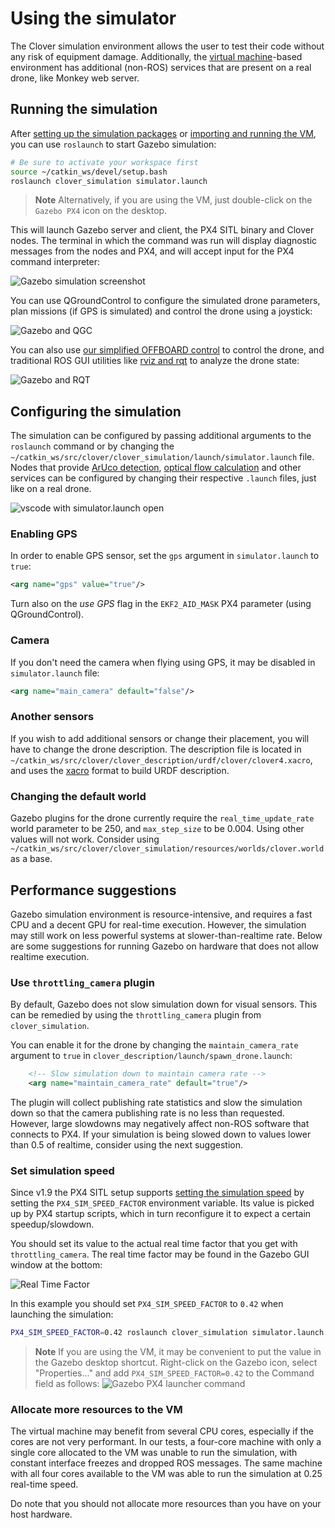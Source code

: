 # Using the simulator

The Clover simulation environment allows the user to test their code without any risk of equipment damage. Additionally, the [virtual machine](simulation_vm.md)-based environment has additional (non-ROS) services that are present on a real drone, like Monkey web server.

## Running the simulation

After [setting up the simulation packages](simulation_native.md) or [importing and running the VM](simulation_vm.md), you can use `roslaunch` to start Gazebo simulation:

```bash
# Be sure to activate your workspace first
source ~/catkin_ws/devel/setup.bash
roslaunch clover_simulation simulator.launch
```

> **Note** Alternatively, if you are using the VM, just double-click on the `Gazebo PX4` icon on the desktop.

This will launch Gazebo server and client, the PX4 SITL binary and Clover nodes. The terminal in which the command was run will display diagnostic messages from the nodes and PX4, and will accept input for the PX4 command interpreter:

![Gazebo simulation screenshot](../assets/simulation_usage/01_running_gazebo.jpg)

You can use QGroundControl to configure the simulated drone parameters, plan missions (if GPS is simulated) and control the drone using a joystick:

![Gazebo and QGC](../assets/simulation_usage/02_gazebo_qgc.jpg)

You can also use [our simplified OFFBOARD control](simple_offboard.md) to control the drone, and traditional ROS GUI utilities like [rviz and rqt](rviz.md) to analyze the drone state:

![Gazebo and RQT](../assets/simulation_usage/03_gazebo_rqt.jpg)

## Configuring the simulation

The simulation can be configured by passing additional arguments to the `roslaunch` command or by changing the `~/catkin_ws/src/clover/clover_simulation/launch/simulator.launch` file. Nodes that provide [ArUco detection](aruco.md), [optical flow calculation](optical_flow.md) and other services can be configured by changing their respective `.launch` files, just like on a real drone.

![vscode with simulator.launch open](../assets/simulation_usage/04_vscode_config.jpg)

### Enabling GPS

In order to enable GPS sensor, set the `gps` argument in `simulator.launch` to `true`:

```xml
<arg name="gps" value="true"/>
```

Turn also on the *use GPS* flag in the `EKF2_AID_MASK` PX4 parameter (using QGroundControl).

### Camera

If you don't need the camera when flying using GPS, it may be disabled in `simulator.launch` file:

```xml
<arg name="main_camera" default="false"/>
```

### Another sensors

If you wish to add additional sensors or change their placement, you will have to change the drone description. The description file is located in `~/catkin_ws/src/clover/clover_description/urdf/clover/clover4.xacro`, and uses the [xacro](http://wiki.ros.org/xacro) format to build URDF description.

### Changing the default world

Gazebo plugins for the drone currently require the `real_time_update_rate` world parameter to be 250, and `max_step_size` to be 0.004. Using other values will not work. Consider using `~/catkin_ws/src/clover/clover_simulation/resources/worlds/clover.world` as a base.

## Performance suggestions

Gazebo simulation environment is resource-intensive, and requires a fast CPU and a decent GPU for real-time execution. However, the simulation may still work on less powerful systems at slower-than-realtime rate. Below are some suggestions for running Gazebo on hardware that does not allow realtime execution.

### Use `throttling_camera` plugin

By default, Gazebo does not slow simulation down for visual sensors. This can be remedied by using the `throttling_camera` plugin from `clover_simulation`.

You can enable it for the drone by changing the `maintain_camera_rate` argument to `true` in `clover_description/launch/spawn_drone.launch`:

```xml
    <!-- Slow simulation down to maintain camera rate -->
    <arg name="maintain_camera_rate" default="true"/>
```

The plugin will collect publishing rate statistics and slow the simulation down so that the camera publishing rate is no less than requested. However, large slowdowns may negatively affect non-ROS software that connects to PX4. If your simulation is being slowed down to values lower than 0.5 of realtime, consider using the next suggestion.

### Set simulation speed

Since v1.9 the PX4 SITL setup supports [setting the simulation speed](https://docs.px4.io/master/en/simulation/#run-simulation-faster-than-realtime) by setting the `PX4_SIM_SPEED_FACTOR` environment variable. Its value is picked up by PX4 startup scripts, which in turn reconfigure it to expect a certain speedup/slowdown.

You should set its value to the actual real time factor that you get with `throttling_camera`. The real time factor may be found in the Gazebo GUI window at the bottom:

![Real Time Factor](../assets/simulation_usage/05_real_time_factor.png)

In this example you should set `PX4_SIM_SPEED_FACTOR` to `0.42` when launching the simulation:

```bash
PX4_SIM_SPEED_FACTOR=0.42 roslaunch clover_simulation simulator.launch
```

> **Note** If you are using the VM, it may be convenient to put the value in the Gazebo desktop shortcut. Right-click on the Gazebo icon, select "Properties..." and add `PX4_SIM_SPEED_FACTOR=0.42` to the Command field as follows:
![Gazebo PX4 launcher command](../assets/simulation_usage/06_gazebo_px4_launcher.png)

### Allocate more resources to the VM

The virtual machine may benefit from several CPU cores, especially if the cores are not very performant. In our tests, a four-core machine with only a single core allocated to the VM was unable to run the simulation, with constant interface freezes and dropped ROS messages. The same machine with all four cores available to the VM was able to run the simulation at 0.25 real-time speed.

Do note that you should not allocate more resources than you have on your host hardware.
